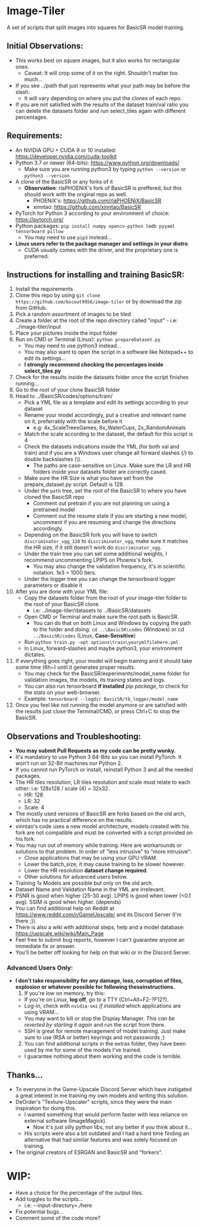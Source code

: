 # Image-Tiler
A set of scripts that split images into squares for BasicSR model training.

## Initial Observations:
  - This works best on square images, but it also works for rectangular ones.
    - Caveat: It will crop some of it on the right. Shouldn't matter too much...
  - If you see *../path* that just represents what your path may be before the slash. 
    - It will vary depending on where you put the clones of each repo.
  - If you are not satisfied with the results of the dataset train/val ratio you can delete the datasets folder and run select_tiles again with different percentages.

## Requirements:
  - An NVIDIA GPU + CUDA 9 or 10 installed: https://developer.nvidia.com/cuda-toolkit
  - Python 3.7 or newer (64-bits): https://www.python.org/downloads/
    - Make sure you are running python3 by typing `python --version` or `python3 --version`
  - A clone of the BasicSR or any forks of it
    - **Observation**: rlaPHOENiX's fork of BasicSR is preffered, but this should work with the original repo as well.
      - PHOENiX's: https://github.com/rlaPHOENiX/BasicSR
      - xinntao: https://github.com/xinntao/BasicSR
  - PyTorch for Python 3 according to your environment of choice: https://pytorch.org/
  - Python packages: `pip install numpy opencv-python lmdb pyyaml tensorboard pillow` 
    - You may need to use `pip3` instead...
  - **Linux users refer to the package manager and settings in your distro**.
    - CUDA usually comes with the driver, and the proprietary one is preferred.
  
## Instructions for installing and training BasicSR:
  1. Install the requirements
  2. Clone this repo by using `git clone https://github.com/bscout9956/image-tiler` or by download the zip from GitHub.
  3. Pick a random assortment of images to be tiled
  4. Create a folder at the root of the repo directory called "input"
    - i.e: ../image-tiler/input
  5. Place your pictures inside the input folder
  6. Run on CMD or Terminal (Linux):
    `python prepareDataset.py`
      - You may need to use python3 instead...
      - You may also want to open the script in a software like Notepad++ to edit its settings...
      - **I strongly recommend checking the percentages inside select_tiles.py**
  7. Check for the results inside the datasets folder once the script finishes running...
  8. Go to the root of your clone BasicSR folder
  9. Head to ../BasicSR/codes/options/train/
      - Pick a YML file as a template and edit its settings according to your dataset
      - Rename your model accordingly, put a creative and relevant name on it, preferrably with the scale before it
        - e.g: 4x_ScaleTreesGames, 8x_WaterCups, 2x_RandomAnimals
      - Match the scale according to the dataset, the default for this script is 4
      - Check the datasets indications inside the YML (for both val and train) and if you are a Windows user change all forward slashes (/) to double backslashes (\\).
        - The paths are case-sensitive on Linux. Make sure the LR and HR folders inside your datasets folder are correctly cased.
      - Make sure the HR Size is what you have set from the prepare_dataset.py script. Default is 128.
      - Under the `path` tree, set the root of the BasicSR to where you have cloned the BasicSR repo
        - Comment out pretrain if you are not planning on using a pretrained model
        - Comment out the resume state if you are starting a new model, uncomment if you are resuming and change the directions accordingly.
      - Depending on the BasicSR fork you will have to switch `discriminator_vgg_128` to `discriminator_vgg`, make sure it matches the HR size, if it still doesn't work do `discriminator_vgg`.
      - Under the train tree you can set some additional weights, I recommend uncommenting LPIPS on Phoenix's fork.
        - You may also change the validation frequency, it's in scientific notation. 1e3 = 1000 iters.
      - Under the logger tree you can change the tensorboard logger parameters or disable it
  10. After you are done with your YML file: 
      - Copy the datasets folder from the root of your image-tiler folder to the root of your BasicSR clone
        - i.e: ../image-tiler/datasets to ../BasicSR/datasets
      - Open CMD or Terminal and make sure the root path is BasicSR.  
        - You can do that on both Linux and Windows by copying the path to the folder and doing:
          `cd ..\BasicSR\codes` (Windows) or cd `../BasicSR/codes` (Linux, **Case-Sensitive**)
      - Run `python train.py -opt options\train\yourymlfilehere.yml`
      - In Linux, forward-slashes and maybe python3, your environment dictates.
  11. If everything goes right, your model will begin training and it should take some time (6h~) until it generates proper results.
      - You may check for the BasicSR/experiments/model_name folder for validation images, the models, its training states and logs.
      - You can also run tensorboard **if installed** *pip package*,
 to check for the stats on your web-browser.
      - Example: `tensorboard --logdir BasicSR/tb_logger/model_name`
  11. Once you feel like not running the model anymore or are satisfied with the results just close the Terminal/CMD, or press Ctrl+C to stop the BasicSR.
  
## Observations and Troubleshooting:
  - **You may submit Pull Requests as my code can be pretty wonky.**
  - It's mandatory to use Python 3 64-Bits so you can install PyTorch. It won't run on 32-Bit machines nor Python 2.
  - If you cannot run PyTorch or install, reinstall Python 3 and all the needed packages.
  - The HR tiles resolution, LR tiles resolution and scale must relate to each other:
    i.e: 128x128 / scale (4) = 32x32.
      - HR: 128
      - LR: 32
      - Scale: 4
  - The mostly used versions of BasicSR are forks based on the old arch, which has no practical difference on the results.
  - xinntao's code uses a new model architecture, models created with his fork are not compatible and must be converted with a script provided on his fork.
  - You may run out of memory while training. Here are workarounds or solutions to that problem. In order of "less intrusive" to "more intrusive": 
    - Close applications that may be using your GPU VRAM.
    - Lower the batch_size, it may cause training to be slower however.
    - Lower the HR resolution **dataset change required**.
    - Other solutions for advanced users below.    
  - Training 1x Models are possible but only on the old arch.
  - Dataset Name and Validation Name in the YML are irrelevant.
  - PSNR is good when higher (25-30 avg). LPIPS is good when lower (<0.1 avg). SSIM is good when higher. (depends) 
  - You can find additional help on Reddit at https://www.reddit.com/r/GameUpscale/ and its Discord Server (I'm there ;)).
  - There is also a wiki with additional steps, help and a model database: https://upscale.wiki/wiki/Main_Page
  - Feel free to submit bug reports, however I can't guarantee anyone an immediate fix or answer.
  - You'll be better off looking for help on that wiki or in the Discord Server. 
  ### Advanced Users Only:
  - **I don't take responsibility for any damage, loss, corruption of files, explosion or whatever possible for following theseinstructions.**
    1. If you're low on memory, try this:
      - If you're on Linux, **log off**, go to a TTY (Ctrl+Alt+F2-?F12?). 
      - Log-in, check with `nvidia-smi` *if installed* which applications are using VRAM... 
      - You may want to kill or stop the Display Manager. *This can be reverted by starting it again* and run the script from there.
      - SSH is great for remote management of model training. Just make sure to use (RSA or better) keyrings and not passwords ;)
    2. You can find additional scripts in the extras folder, they have been used by me for some of the models I've trained.
      - I guarantee nothing about them working and the code is terrible.
      
## Thanks...
  - To everyone in the Game-Upscale Discord Server which have instigated a great interest in me training my own models and writing this solution.
  - DeOrder's "Texture-Upscaler" scripts, since they were the main inspiration for doing this. 
    - I wanted something that would perform faster with less reliance on external software (ImageMagick).
      - Now it's just silly python libs, not any better if you think about it...
    - His scripts were also a bit outdated and I had a hard time finding an alternative that had similar features and was solely focused on training.
  - The original creators of ESRGAN and BasicSR and "forkers".
  
# WIP:
  - Have a choice for the percentage of the output tiles.
  - Add toggles to the scripts...
    - i.e: --input-directory=./here
  - Fix potential bugs...
  - Comment some of the code more?
